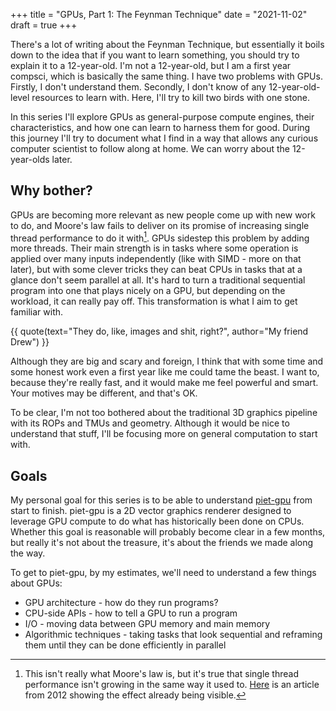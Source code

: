 +++
title = "GPUs, Part 1: The Feynman Technique"
date = "2021-11-02"
draft = true
+++

There's a lot of writing about the Feynman Technique, but essentially it boils
down to the idea that if you want to learn something, you should try to
explain it to a 12-year-old. I'm not a 12-year-old, but I am a first year
compsci, which is basically the same thing. I have two problems with GPUs.
Firstly, I don't understand them. Secondly, I don't know of any
12-year-old-level resources to learn with. Here, I'll try to kill two birds with
one stone.
<!-- more -->

In this series I'll explore GPUs as general-purpose compute engines, their
characteristics, and how one can learn to harness them for good. During this
journey I'll try to document what I find in a way that allows any curious
computer scientist to follow along at home. We can worry about the 12-year-olds
later.

## Why bother?

GPUs are becoming more relevant as new people come up with new work to do, and
Moore's law fails to deliver on its promise of increasing single thread
performance to do it with[^1]. GPUs sidestep this problem by adding more
threads. Their main strength is in tasks where some operation is applied over
many inputs independently (like with SIMD - more on that later), but with some
clever tricks they can beat CPUs in tasks that at a glance don't seem parallel
at all. It's hard to turn a traditional sequential program into one that plays
nicely on a GPU, but depending on the workload, it can really pay off. This
transformation is what I aim to get familiar with.

{{ quote(text="They do, like, images and shit, right?", author="My friend Drew") }}

Although they are big and scary and foreign, I think that with some time and
some honest work even a first year like me could tame the beast. I want to,
because they're really fast, and it would make me feel powerful and smart. Your
motives may be different, and that's OK.

To be clear, I'm not too bothered about the traditional 3D graphics pipeline
with its ROPs and TMUs and geometry. Although it would be nice to understand
that stuff, I'll be focusing more on general computation to start with.

## Goals
My personal goal for this series is to be able to understand
[piet-gpu](https://github.com/linebender/piet-gpu) from start to finish.
piet-gpu is a 2D vector graphics renderer designed to leverage GPU compute to do
what has historically been done on CPUs. Whether this goal is reasonable will
probably become clear in a few months, but really it's not about the treasure,
it's about the friends we made along the way.

To get to piet-gpu, by my estimates, we'll need to understand a few things about
GPUs:
* GPU architecture - how do they run programs?
* CPU-side APIs - how to tell a GPU to run a program
* I/O - moving data between GPU memory and main memory
* Algorithmic techniques - taking tasks that look sequential and reframing them
  until they can be done efficiently in parallel

[^1]: This isn't really what Moore's law is, but it's true that single thread
  performance isn't growing in the same way it used to.
  [Here](https://preshing.com/20120208/a-look-back-at-single-threaded-cpu-performance/)
  is an article from 2012 showing the effect already being visible.
